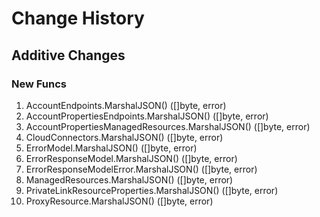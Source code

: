 # Change History

## Additive Changes

### New Funcs

1. AccountEndpoints.MarshalJSON() ([]byte, error)
1. AccountPropertiesEndpoints.MarshalJSON() ([]byte, error)
1. AccountPropertiesManagedResources.MarshalJSON() ([]byte, error)
1. CloudConnectors.MarshalJSON() ([]byte, error)
1. ErrorModel.MarshalJSON() ([]byte, error)
1. ErrorResponseModel.MarshalJSON() ([]byte, error)
1. ErrorResponseModelError.MarshalJSON() ([]byte, error)
1. ManagedResources.MarshalJSON() ([]byte, error)
1. PrivateLinkResourceProperties.MarshalJSON() ([]byte, error)
1. ProxyResource.MarshalJSON() ([]byte, error)
